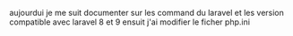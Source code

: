aujourdui je me suit documenter sur les command du laravel et les version compatible avec laravel 8 et 9 ensuit j'ai modifier le ficher php.ini